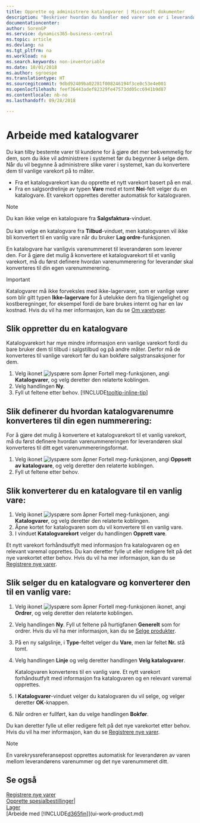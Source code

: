 ```yaml
---
title: Opprette og administrere katalogvarer | Microsoft dokumenter
description: "Beskriver hvordan du handler med varer som er i leverandørerlisten for varer, men som ikke er i din egen oversikt over varer."
documentationcenter: 
author: SorenGP
ms.service: dynamics365-business-central
ms.topic: article
ms.devlang: na
ms.tgt_pltfrm: na
ms.workload: na
ms.search.keywords: non-inventoriable
ms.date: 10/01/2018
ms.author: sgroespe
ms.translationtype: HT
ms.sourcegitcommit: 9dbd92409ba02281f008246194f3ce0c53e4e001
ms.openlocfilehash: feef36443adef82329fe47573dd05cc6941b9d87
ms.contentlocale: nb-no
ms.lasthandoff: 09/28/2018

---
```

# <a name="work-with-catalog-items"></a>Arbeide med katalogvarer
Du kan tilby bestemte varer til kundene for å gjøre det mer bekvemmelig for dem, som du ikke vil administrere i systemet før du begynner å selge dem. Når du vil begynne å administrere slike varer i systemet, kan du konvertere dem til vanlige varekort på to måter.

* Fra et katalogvarekort kan du opprette et nytt varekort basert på en mal.
* Fra en salgsordrelinje av typen **Vare** med et tomt **Nei**-felt velger du en katalogvare. Et varekort opprettes deretter automatisk for katalogvaren.

> [!NOTE]  
> Du kan ikke velge en katalogvare fra **Salgsfaktura**-vinduet.<br /><br />
> Du kan velge en katalogvare fra **Tilbud**-vinduet, men katalogvaren vil ikke bli konvertert til en vanlig vare når du bruker **Lag ordre**-funksjonen.

En katalogvare har vanligvis varenummeret til leverandøren som leverer den. For å gjøre det mulig å konvertere et katalogvarekort til et vanlig varekort, må du først definere hvordan varenummerering for leverandør skal konverteres til din egen varenummerering.   

> [!Important]
> Katalogvarer må ikke forveksles med ikke-lagervarer, som er vanlige varer som blir gitt typen **Ikke-lagervare** for å utelukke dem fra tilgjengelighet og kostberegninger, for eksempel fordi de bare brukes internt og har en lav kostnad. Hvis du vil ha mer informasjon, kan du se [Om varetyper](inventory-about-item-types.md).

## <a name="to-create-a-catalog-item"></a>Slik oppretter du en katalogvare
Katalogvarekort har mye mindre informasjon enn vanlige varekort fordi du bare bruker dem til tilbud i salgstilbud og på andre måter. Derfor må de konverteres til vanlige varekort før du kan bokføre salgstransaksjoner for dem.

1. Velg ikonet ![lyspære som åpner Fortell meg-funksjonen](media/ui-search/search_small.png "Fortell hva du vil gjøre"), angi **Katalogvarer**, og velg deretter den relaterte koblingen.
2. Velg handlingen **Ny**.
3. Fyll ut feltene etter behov. [!INCLUDE[tooltip-inline-tip](includes/tooltip-inline-tip_md.md)]

## <a name="to-set-up-how-catalog-item-numbers-are-converted-to-your-own-numbering"></a>Slik definerer du hvordan katalogvarenumre konverteres til din egen nummerering:
For å gjøre det mulig å konvertere et katalogvarekort til et vanlig varekort, må du først definere hvordan varenummereringen for leverandøren skal konverteres til ditt eget varenummereringsformat.

1. Velg ikonet ![lyspære som åpner Fortell meg-funksjonen](media/ui-search/search_small.png "Fortell hva du vil gjøre"), angi **Oppsett av katalogvare**, og velg deretter den relaterte koblingen.
2. Fyll ut feltene etter behov.

## <a name="to-convert-a-catalog-item-to-a-normal-item"></a>Slik konverterer du en katalogvare til en vanlig vare:
1. Velg ikonet ![lyspære som åpner Fortell meg-funksjonen](media/ui-search/search_small.png "Fortell hva du vil gjøre"), angi **Katalogvarer**, og velg deretter den relaterte koblingen.
2. Åpne kortet for katalogvaren som du vil konvertere til en vanlig vare.
3. I vinduet **Katalogvarekort** velger du handlingen **Opprett vare**.

Et nytt varekort forhåndsutfylt med informasjon fra katalogvaren og en relevant varemal opprettes. Du kan deretter fylle ut eller redigere felt på det nye varekortet etter behov. Hvis du vil ha mer informasjon, kan du se [Registrere nye varer](inventory-how-register-new-items.md).

## <a name="to-sell-a-catalog-item-and-convert-it-to-a-normal-item"></a>Slik selger du en katalogvare og konverterer den til en vanlig vare:
1. Velg ikonet ![lyspære som åpner Fortell meg-funksjonen](media/ui-search/search_small.png "Fortell hva du vil gjøre") ikonet, angi **Ordrer**, og velg deretter den relaterte koblingen.
2. Velg handlingen **Ny**. Fyll ut feltene på hurtigfanen **Generelt** som for ordrer. Hvis du vil ha mer informasjon, kan du se [Selge produkter](sales-how-sell-products.md).
3. På en ny salgslinje, i **Type**-feltet velger du **Vare**, men lar feltet **Nr.** stå tomt.
4. Velg handlingen **Linje** og velg deretter handlingen **Velg katalogvarer**.

    Katalogvaren konverteres til en vanlig vare. Et nytt varekort forhåndsutfylt med informasjon fra katalogvaren og en relevant varemal opprettes.
5. I **Katalogvarer**-vinduet velger du katalogvaren du vil selge, og velger deretter **OK**-knappen.
6. Når ordren er fullført, kan du velge handlingen **Bokfør**.

Du kan deretter fylle ut eller redigere felt på det nye varekortet etter behov. Hvis du vil ha mer informasjon, kan du se [Registrere nye varer](inventory-how-register-new-items.md).

> [!NOTE]  
>   En varekryssreferansepost opprettes automatisk for leverandøren av varen mellom leverandørens varenummer og det nye varenummeret ditt.

## <a name="see-also"></a>Se også
[Registrere nye varer](inventory-how-register-new-items.md)  
[Opprette spesialbestillinger](sales-how-to-create-special-orders.md)|  
[Lager](inventory-manage-inventory.md)  
[Arbeide med [!INCLUDE[d365fin](includes/d365fin_md.md)]](ui-work-product.md)

